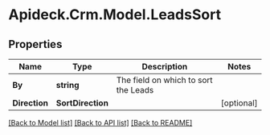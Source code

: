 # Apideck.Crm.Model.LeadsSort

## Properties

Name | Type | Description | Notes
------------ | ------------- | ------------- | -------------
**By** | **string** | The field on which to sort the Leads | 
**Direction** | **SortDirection** |  | [optional] 

[[Back to Model list]](../README.md#documentation-for-models) [[Back to API list]](../README.md#documentation-for-api-endpoints) [[Back to README]](../README.md)

